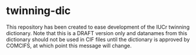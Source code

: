 twinning-dic
============

This repository has been created to ease development of the IUCr twinning dictionary. Note that this is a DRAFT
version only and datanames from this dictionary should not be used in CIF files until the dictionary is approved
by COMCIFS, at which point this message will change.
